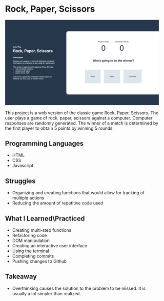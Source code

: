 # Rock, Paper, Scissors

![Screenshot of rock, paper, scissors game](/images/RPS.png?raw=true "Rock, Paper, Scissors")

This project is a web version of the classic game Rock, Paper, Scissors. The user plays a game of rock, paper, scissors against a computer. Computer responses are randomly generated. The winner of a match is determined by the first player to obtain 5 points by winning 5 rounds.

## Programming Languages

* HTML
* CSS
* Javascript

## Struggles

* Organizing and creating functions that would allow for tracking of multiple actions
* Reducing the amount of repetitive code used

## What I Learned\Practiced

* Creating multi-step functions
* Refactoring code
* DOM manipulation
* Creating an interactive user interface
* Using the terminal
* Completing commits
* Pushing changes to Github

## Takeaway

* Overthinking causes the solution to the problem to be missed. It is usually a lot simpler than realized.

